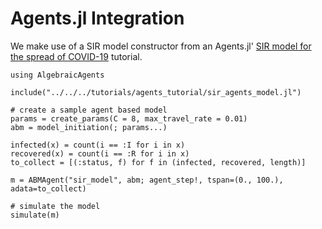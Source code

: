 # Agents.jl Integration

We make use of a SIR model constructor from an Agents.jl' [SIR model for the spread of COVID-19](https://juliadynamics.github.io/Agents.jl/stable/examples/sir/) tutorial.

```@example 1
using AlgebraicAgents
```

```@setup 1
include("../../../tutorials/agents_tutorial/sir_agents_model.jl")
```
```@example 1
# create a sample agent based model
params = create_params(C = 8, max_travel_rate = 0.01)
abm = model_initiation(; params...)
```

```@example 1
infected(x) = count(i == :I for i in x)
recovered(x) = count(i == :R for i in x)
to_collect = [(:status, f) for f in (infected, recovered, length)]
```

```@example 1
m = ABMAgent("sir_model", abm; agent_step!, tspan=(0., 100.), adata=to_collect)
```

```@example 1
# simulate the model
simulate(m)
```